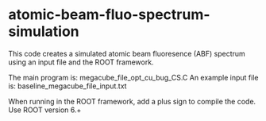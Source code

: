 # atomic-beam-fluo-spectrum-simulation
This code creates a simulated atomic beam fluoresence (ABF) spectrum using an input file and the ROOT framework.

The main program is: megacube\_file\_opt\_cu\_bug\_CS.C
An example input file is: baseline\_megacube\_file\_input.txt

When running in the ROOT framework, add a plus sign to compile the code. Use ROOT version 6.+
